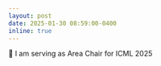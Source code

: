 ```yaml
---
layout: post
date: 2025-01-30 08:59:00-0400
inline: true
---
```


:seat: I am serving as Area Chair for ICML 2025

